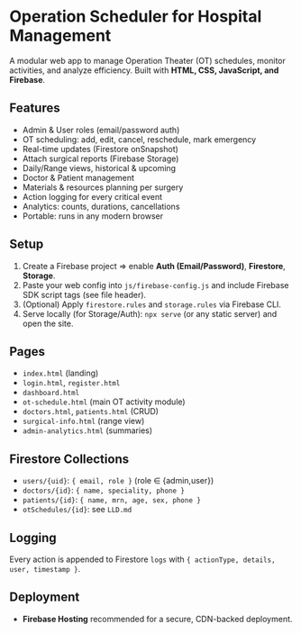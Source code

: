 # Operation Scheduler for Hospital Management

A modular web app to manage Operation Theater (OT) schedules, monitor activities, and analyze efficiency.
Built with **HTML, CSS, JavaScript, and Firebase**.

## Features
- Admin & User roles (email/password auth)
- OT scheduling: add, edit, cancel, reschedule, mark emergency
- Real-time updates (Firestore onSnapshot)
- Attach surgical reports (Firebase Storage)
- Daily/Range views, historical & upcoming
- Doctor & Patient management
- Materials & resources planning per surgery
- Action logging for every critical event
- Analytics: counts, durations, cancellations
- Portable: runs in any modern browser

## Setup
1. Create a Firebase project ⇒ enable **Auth (Email/Password)**, **Firestore**, **Storage**.
2. Paste your web config into `js/firebase-config.js` and include Firebase SDK script tags (see file header).
3. (Optional) Apply `firestore.rules` and `storage.rules` via Firebase CLI.
4. Serve locally (for Storage/Auth): `npx serve` (or any static server) and open the site.

## Pages
- `index.html` (landing)
- `login.html`, `register.html`
- `dashboard.html`
- `ot-schedule.html` (main OT activity module)
- `doctors.html`, `patients.html` (CRUD)
- `surgical-info.html` (range view)
- `admin-analytics.html` (summaries)

## Firestore Collections
- `users/{uid}`: `{ email, role }` (role ∈ {admin,user})
- `doctors/{id}`: `{ name, speciality, phone }`
- `patients/{id}`: `{ name, mrn, age, sex, phone }`
- `otSchedules/{id}`: see `LLD.md`

## Logging
Every action is appended to Firestore `logs` with `{ actionType, details, user, timestamp }`.

## Deployment
- **Firebase Hosting** recommended for a secure, CDN-backed deployment.

